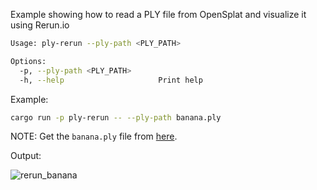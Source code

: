 Example showing how to read a PLY file from OpenSplat and visualize it using Rerun.io

```bash
Usage: ply-rerun --ply-path <PLY_PATH>

Options:
  -p, --ply-path <PLY_PATH>
  -h, --help                     Print help
```

Example:

```bash
cargo run -p ply-rerun -- --ply-path banana.ply
```

NOTE: Get the `banana.ply` file from [here](https://drive.google.com/file/d/12lmvVWpFlFPL6nxl2e2d-4u4a31RCSKT/view?usp=sharing).

Output:

![rerun_banana](https://github.com/user-attachments/assets/e6c926b0-77bd-4073-acdd-508f39da0cf6)
